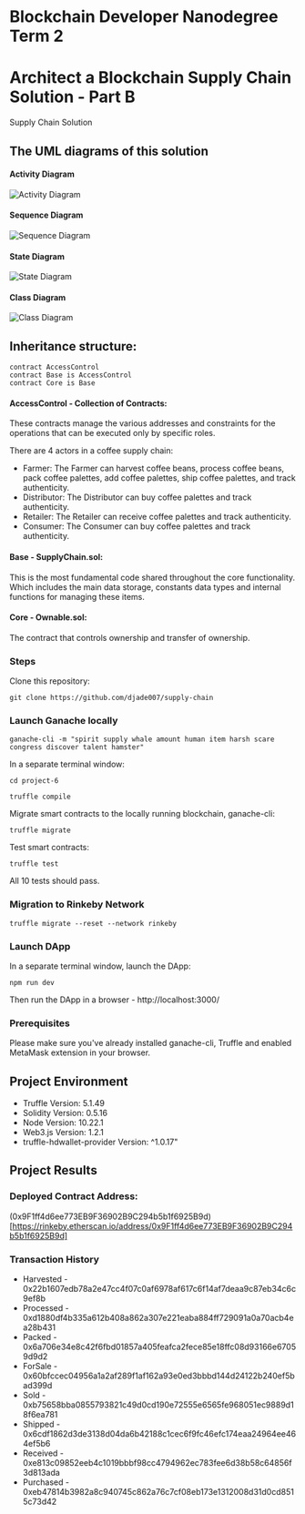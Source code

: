 # Blockchain Developer Nanodegree Term 2

# Architect a Blockchain Supply Chain Solution - Part B

Supply Chain Solution

## The UML diagrams of this solution 

#### Activity Diagram
![Activity Diagram](https://github.com/djade007/supply-chain/blob/master/images/uml/1-activity-diagram.png?raw=true)

#### Sequence Diagram
![Sequence Diagram](https://github.com/djade007/supply-chain/blob/master/images/uml/2-sequence-diagram.png?raw=true)

#### State Diagram
![State Diagram](https://github.com/djade007/supply-chain/blob/master/images/uml/3-state-diagram.png?raw=true)

#### Class Diagram
![Class Diagram](https://github.com/djade007/supply-chain/blob/master/images/uml/3-uml-class.png?raw=true)

## Inheritance structure: 
```
contract AccessControl
contract Base is AccessControl
contract Core is Base
```
#### AccessControl - Collection of Contracts: 
These contracts manage the various addresses and constraints for the operations that can be executed only by specific roles.

There are 4 actors in a coffee supply chain:

- Farmer: The Farmer can harvest coffee beans, process coffee beans, pack coffee palettes, add coffee palettes, ship coffee palettes, and track authenticity.
- Distributor: The Distributor can buy coffee palettes and track authenticity.
- Retailer: The Retailer can receive coffee palettes and track authenticity.
- Consumer: The Consumer can buy coffee palettes and track authenticity.

#### Base - SupplyChain.sol: 
This is the most fundamental code shared throughout the core functionality. Which includes the main data storage, constants data types and internal functions for managing these items.

#### Core - Ownable.sol: 
The contract that controls ownership and transfer of ownership.

### Steps

Clone this repository:

```
git clone https://github.com/djade007/supply-chain
```

### Launch Ganache locally
```
ganache-cli -m "spirit supply whale amount human item harsh scare congress discover talent hamster"
```

In a separate terminal window:
```
cd project-6
```
```
truffle compile
```

Migrate smart contracts to the locally running blockchain, ganache-cli:
```
truffle migrate
```

Test smart contracts:
```
truffle test
```
All 10 tests should pass.

### Migration to Rinkeby Network
```
truffle migrate --reset --network rinkeby
```

### Launch DApp
In a separate terminal window, launch the DApp:
```
npm run dev
```

Then run the DApp in a browser - http://localhost:3000/

### Prerequisites

Please make sure you've already installed ganache-cli, Truffle and enabled MetaMask extension in your browser.

## Project Environment

- Truffle Version: 5.1.49
- Solidity Version: 0.5.16
- Node Version: 10.22.1
- Web3.js Version: 1.2.1
- truffle-hdwallet-provider Version: ^1.0.17"


## Project Results

### Deployed Contract Address:
(0x9F1ff4d6ee773EB9F36902B9C294b5b1f6925B9d)[https://rinkeby.etherscan.io/address/0x9F1ff4d6ee773EB9F36902B9C294b5b1f6925B9d]

### Transaction History
- Harvested - 0x22b1607edb78a2e47cc4f07c0af6978af617c6f14af7deaa9c87eb34c6c9ef8b
- Processed - 0xd1880df4b335a612b408a862a307e221eaba884ff729091a0a70acb4ea28b431
- Packed - 0x6a706e34e8c42f6fbd01857a405feafca2fece85e18ffc08d93166e67059d9d2
- ForSale - 0x60bfccec04956a1a2af289f1af162a93e0ed3bbbd144d24122b240ef5bad399d
- Sold - 0xb75658bba0855793821c49d0cd190e72555e6565fe968051ec9889d18f6ea781
- Shipped - 0x6cdf1862d3de3138d04da6b42188c1cec6f9fc46efc174eaa24964ee464ef5b6
- Received - 0xe813c09852eeb4c1019bbbf98cc4794962ec783fee6d38b58c64856f3d813ada
- Purchased - 0xeb47814b3982a8c940745c862a76c7cf08eb173e1312008d31d0cd8515c73d42
